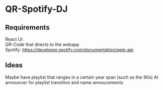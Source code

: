 # QR-Spotify-DJ

## Requirements
React UI <br />
QR-Code that directs to the webapp<br />
Spotify: https://developer.spotify.com/documentation/web-api <br />

## Ideas
Maybe have playlist that ranges in a certain year span (such as the 90s)
AI announcer for playlist transition and name annoucements